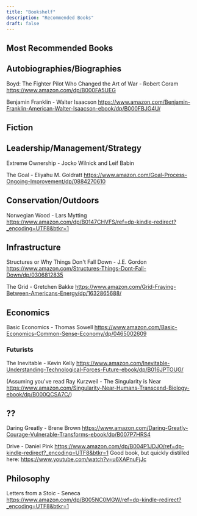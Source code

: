 ```yaml
---
title: "Bookshelf"
description: "Recommended Books"
draft: false
---
```


## Most Recommended Books


## Autobiographies/Biographies
Boyd: The Fighter Pilot Who Changed the Art of War - Robert Coram
https://www.amazon.com/dp/B000FA5UEG

Benjamin Franklin - Walter Isaacson
https://www.amazon.com/Benjamin-Franklin-American-Walter-Isaacson-ebook/dp/B000FBJG4U/

## Fiction

## Leadership/Management/Strategy
Extreme Ownership - Jocko Wilnick and Leif Babin

The Goal - Eliyahu M. Goldratt
https://www.amazon.com/Goal-Process-Ongoing-Improvement/dp/0884270610

## Conservation/Outdoors
Norwegian Wood - Lars Mytting
https://www.amazon.com/dp/B0147CHVFS/ref=dp-kindle-redirect?_encoding=UTF8&btkr=1

## Infrastructure
Structures or Why Things Don't Fall Down - J.E. Gordon
https://www.amazon.com/Structures-Things-Dont-Fall-Down/dp/0306812835

The Grid - Gretchen Bakke
https://www.amazon.com/Grid-Fraying-Between-Americans-Energy/dp/1632865688/

## Economics
Basic Economics - Thomas Sowell
https://www.amazon.com/Basic-Economics-Common-Sense-Economy/dp/0465002609

### Futurists
The Inevitable - Kevin Kelly
https://www.amazon.com/Inevitable-Understanding-Technological-Forces-Future-ebook/dp/B016JPTOUG/

(Assuming you've read Ray Kurzweil - The Singularity is Near
https://www.amazon.com/Singularity-Near-Humans-Transcend-Biology-ebook/dp/B000QCSA7C/)

## ?? 
Daring Greatly - Brene Brown
https://www.amazon.com/Daring-Greatly-Courage-Vulnerable-Transforms-ebook/dp/B007P7HRS4

Drive - Daniel Pink
https://www.amazon.com/dp/B004P1JDJO/ref=dp-kindle-redirect?_encoding=UTF8&btkr=1
Good book, but quickly distilled here: https://www.youtube.com/watch?v=u6XAPnuFjJc

## Philosophy
Letters from a Stoic - Seneca
https://www.amazon.com/dp/B005NC0MGW/ref=dp-kindle-redirect?_encoding=UTF8&btkr=1
